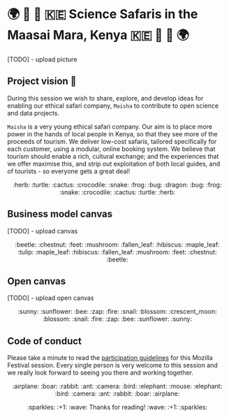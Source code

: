 # :earth_africa: :lion: :microscope: :kenya: Science Safaris in the Maasai Mara, Kenya :kenya: :microscope: :lion: :earth_africa:

[TODO] - upload picture

## Project vision :see_no_evil:

During this session we wish to share, explore, and develop ideas for enabling our ethical safari company, ```Maisha``` to contribute to open science and data projects.

```Maisha``` is a very young ethical safari company. Our aim is to place more power in the hands of local people in Kenya, so that they see more of the proceeds of tourism. We deliver low-cost safaris, tailored specifically for each customer, using a modular, online booking system. We believe that tourism should enable a rich, cultural exchange; and the experiences that we offer maximise this, and strip out exploitation of both local guides, and of tourists - so everyone gets a great deal!

<p align="center">:herb: :turtle: :cactus: :crocodile: :snake: :frog: :bug: :dragon: :bug: :frog: :snake: :crocodile: :cactus: :turtle: :herb:</p>

## Business model canvas

[TODO] - upload canvas

<p align="center">:beetle: :chestnut: :feet: :mushroom: :fallen_leaf: :hibiscus: :maple_leaf: :tulip: :maple_leaf: :hibiscus: :fallen_leaf: :mushroom: :feet: :chestnut: :beetle:</p>

## Open canvas

[TODO] - upload open canvas

<p align="center">:sunny: :sunflower: :bee: :zap: :fire: :snail: :blossom: :crescent_moon: :blossom: :snail: :fire: :zap: :bee: :sunflower: :sunny:</p>

## Code of conduct

Please take a minute to read the [participation guidelines](https://github.com/acabunoc/mozfest-repo-template/blob/master/CODE_OF_CONDUCT.md) for this Mozilla Festival session. Every single person is very welcome to this session and we really look forward to seeing you there and working together.

<p align="center">:airplane: :boar: :rabbit: :ant: :camera: :bird: :elephant: :mouse: :elephant: :bird: :camera: :ant: :rabbit: :boar: :airplane:</p>

<p align="center">:sparkles: :+1: :wave: Thanks for reading! :wave: :+1: :sparkles:</p>
